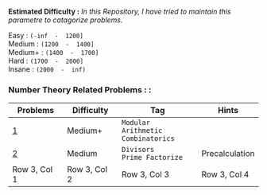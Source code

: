**Estimated Difficulty :** *In this Repository, I have tried to maintain this parametre to catagorize problems.*  

Easy : `(-inf  -  1200]`  
Medium : `(1200  -  1400] `  
Medium+ : `(1400  -  1700]`  
Hard : `(1700  -  2000]`  
Insane : `(2000  -  inf)`  


### Number Theory Related Problems : : 

| Problems     | Difficulty    | Tag     | Hints     |
|--------------|--------------|--------------|--------------|
| [1](https://codeforces.com/contest/300/problem/C) | Medium+ | `Modular Arithmetic`<br>`Combinatorics` |  |
| [2](https://www.spoj.com/problems/DIV/) | Medium | `Divisors`<br>`Prime Factorize` | Precalculation |
| Row 3, Col 1 | Row 3, Col 2 | Row 3, Col 3 | Row 3, Col 4 |